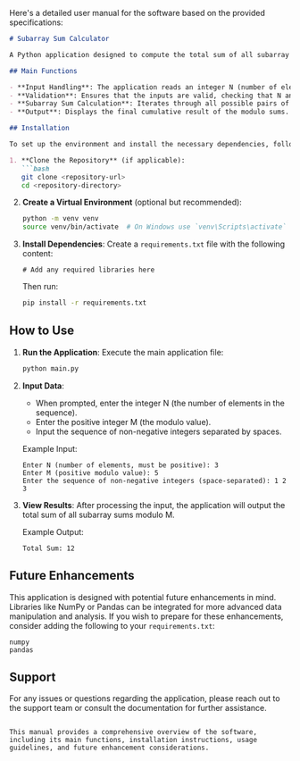 Here's a detailed user manual for the software based on the provided specifications:

```markdown
# Subarray Sum Calculator

A Python application designed to compute the total sum of all subarray sums modulo a given integer. This tool is useful for analyzing sequences of non-negative integers and can be integrated into larger data processing workflows.

## Main Functions

- **Input Handling**: The application reads an integer N (number of elements) and a positive integer M (modulo value) from standard input, along with a sequence of N non-negative integers.
- **Validation**: Ensures that the inputs are valid, checking that N and M are positive and that the length of the sequence matches N.
- **Subarray Sum Calculation**: Iterates through all possible pairs of indices to compute the sum of subarrays and calculates the modulo with M.
- **Output**: Displays the final cumulative result of the modulo sums.

## Installation

To set up the environment and install the necessary dependencies, follow these steps:

1. **Clone the Repository** (if applicable):
   ```bash
   git clone <repository-url>
   cd <repository-directory>
   ```

2. **Create a Virtual Environment** (optional but recommended):
   ```bash
   python -m venv venv
   source venv/bin/activate  # On Windows use `venv\Scripts\activate`
   ```

3. **Install Dependencies**:
   Create a `requirements.txt` file with the following content:
   ```
   # Add any required libraries here
   ```
   Then run:
   ```bash
   pip install -r requirements.txt
   ```

## How to Use

1. **Run the Application**:
   Execute the main application file:
   ```bash
   python main.py
   ```

2. **Input Data**:
   - When prompted, enter the integer N (the number of elements in the sequence).
   - Enter the positive integer M (the modulo value).
   - Input the sequence of non-negative integers separated by spaces.

   Example Input:
   ```
   Enter N (number of elements, must be positive): 3
   Enter M (positive modulo value): 5
   Enter the sequence of non-negative integers (space-separated): 1 2 3
   ```

3. **View Results**:
   After processing the input, the application will output the total sum of all subarray sums modulo M.

   Example Output:
   ```
   Total Sum: 12
   ```

## Future Enhancements

This application is designed with potential future enhancements in mind. Libraries like NumPy or Pandas can be integrated for more advanced data manipulation and analysis. If you wish to prepare for these enhancements, consider adding the following to your `requirements.txt`:
```
numpy
pandas
```

## Support

For any issues or questions regarding the application, please reach out to the support team or consult the documentation for further assistance.

```

This manual provides a comprehensive overview of the software, including its main functions, installation instructions, usage guidelines, and future enhancement considerations.
